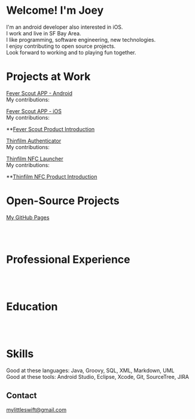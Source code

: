 # Welcome! I'm Joey

I'm an android developer also interested in iOS.<br />
I work and live in SF Bay Area. <br />
I like programming, software engineering, new technologies. <br />
I enjoy contributing to open source projects. <br />
Look forward to working and to playing fun together. <br />


# Projects at Work

[Fever Scout APP - Android](https://play.google.com/store/apps/details?id=com.vivalnk.feverscout&hl=en) <br />
My contributions:       <br /> 

[Fever Scout APP - iOS](https://itunes.apple.com/us/app/fever-scout/id1095852565?mt=8) <br />
My contributions:       <br /> 

**[Fever Scout Product Introduction](https://feverscout.com) <br /> 


[Thinfilm Authenticator](https://play.google.com/store/apps/details?id=no.thinfilm.opensenseauth&hl=en) <br /> 
My contributions:       <br /> 

[Thinfilm NFC Launcher](https://play.google.com/store/apps/details?id=no.thinfilm.launcher&hl=en) <br /> 
My contributions:       <br /> 

**[Thinfilm NFC Product Introduction](http://thinfilm.no/products-nfc-solutions) <br /> 



# Open-Source Projects
[My GitHub Pages](https://github.com/Mylittleswift) <br />

<br /> 
<br /> 



# Professional Experience
<br /> 
<br /> 

# Education
<br /> 
<br /> 

# Skills
Good at these languages: Java, Groovy, SQL, XML, Markdown, UML<br /> 
Good at these tools: Android Studio, Eclipse, Xcode, Git, SourceTree, JIRA <br /> 

## Contact
<mylittleswift@gmail.com>
